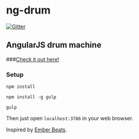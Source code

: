 ng-drum
=======

[![Gitter](https://badges.gitter.im/Join%20Chat.svg)](https://gitter.im/RoryDH/ng-drum?utm_source=badge&utm_medium=badge&utm_campaign=pr-badge&utm_content=badge)

AngularJS drum machine
----------------------
###[Check it out here!](http://rory.ie/drum)


### Setup

`npm install`


`npm install -g gulp`


`gulp`


Then just open `localhost:3786` in your web browser.

Inspired by [Ember Beats](https://github.com/GavinJoyce/ember-beats).
